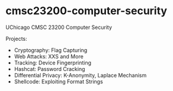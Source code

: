 # cmsc23200-computer-security
UChicago CMSC 23200 Computer Security

Projects:

- Cryptography: Flag Capturing
- Web Attacks: XXS and More
- Tracking: Device Fingerprinting
- Hashcat: Password Cracking
- Differential Privacy: K-Anonymity, Laplace Mechanism
- Shellcode: Exploiting Format Strings